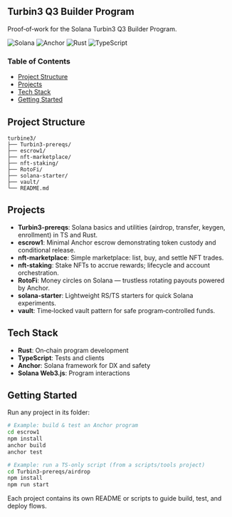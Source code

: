 ## Turbin3 Q3 Builder Program

Proof‑of‑work for the Solana Turbin3 Q3 Builder Program.

![Solana](https://img.shields.io/badge/Solana-%20Localnet-3ECF8E?logo=solana&logoColor=white)
![Anchor](https://img.shields.io/badge/Anchor-Framework-blueviolet)
![Rust](https://img.shields.io/badge/Rust-Program-orange)
![TypeScript](https://img.shields.io/badge/TypeScript-Clients-3178C6)

### Table of Contents
- [Project Structure](#project-structure)
- [Projects](#projects)
- [Tech Stack](#tech-stack)
- [Getting Started](#getting-started)

## Project Structure

```
turbine3/
├── Turbin3-prereqs/
├── escrow1/
├── nft-marketplace/
├── nft-staking/
├── RotoFi/
├── solana-starter/
├── vault/
└── README.md
```

## Projects

- **Turbin3-prereqs**: Solana basics and utilities (airdrop, transfer, keygen, enrollment) in TS and Rust.
- **escrow1**: Minimal Anchor escrow demonstrating token custody and conditional release.
- **nft-marketplace**: Simple marketplace: list, buy, and settle NFT trades.
- **nft-staking**: Stake NFTs to accrue rewards; lifecycle and account orchestration.
- **RotoFi**: Money circles on Solana — trustless rotating payouts powered by Anchor.
- **solana-starter**: Lightweight RS/TS starters for quick Solana experiments.
- **vault**: Time‑locked vault pattern for safe program‑controlled funds.

## Tech Stack

- **Rust**: On‑chain program development
- **TypeScript**: Tests and clients
- **Anchor**: Solana framework for DX and safety
- **Solana Web3.js**: Program interactions

## Getting Started

Run any project in its folder:

```bash
# Example: build & test an Anchor program
cd escrow1
npm install
anchor build
anchor test
```

```bash
# Example: run a TS-only script (from a scripts/tools project)
cd Turbin3-prereqs/airdrop
npm install
npm run start
```

Each project contains its own README or scripts to guide build, test, and deploy flows. 